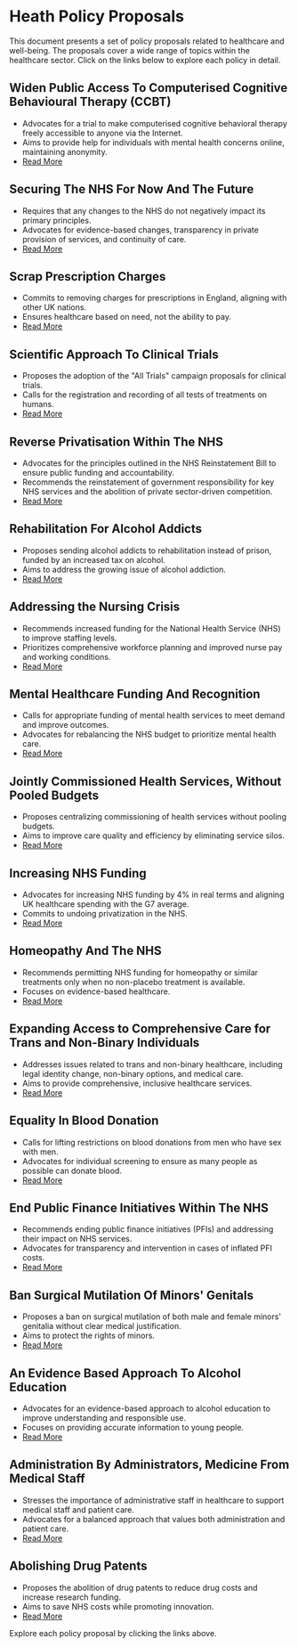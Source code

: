 # Heath Policy Proposals

This document presents a set of policy proposals related to healthcare and well-being. The proposals cover a wide range of topics within the healthcare sector. Click on the links below to explore each policy in detail.

## Widen Public Access To Computerised Cognitive Behavioural Therapy (CCBT)
- Advocates for a trial to make computerised cognitive behavioral therapy freely accessible to anyone via the Internet.
- Aims to provide help for individuals with mental health concerns online, maintaining anonymity.
- [Read More](#widen-public-access-to-computerised-cognitive-behavioural-therapy-ccbt)

## Securing The NHS For Now And The Future
- Requires that any changes to the NHS do not negatively impact its primary principles.
- Advocates for evidence-based changes, transparency in private provision of services, and continuity of care.
- [Read More](#securing-the-nhs-for-now-and-the-future)

## Scrap Prescription Charges
- Commits to removing charges for prescriptions in England, aligning with other UK nations.
- Ensures healthcare based on need, not the ability to pay.
- [Read More](#scrap-prescription-charges)

## Scientific Approach To Clinical Trials
- Proposes the adoption of the "All Trials" campaign proposals for clinical trials.
- Calls for the registration and recording of all tests of treatments on humans.
- [Read More](#scientific-approach-to-clinical-trials)

## Reverse Privatisation Within The NHS
- Advocates for the principles outlined in the NHS Reinstatement Bill to ensure public funding and accountability.
- Recommends the reinstatement of government responsibility for key NHS services and the abolition of private sector-driven competition.
- [Read More](#reverse-privatisation-within-the-nhs)

## Rehabilitation For Alcohol Addicts
- Proposes sending alcohol addicts to rehabilitation instead of prison, funded by an increased tax on alcohol.
- Aims to address the growing issue of alcohol addiction.
- [Read More](#rehabilitation-for-alcohol-addicts)

## Addressing the Nursing Crisis
- Recommends increased funding for the National Health Service (NHS) to improve staffing levels.
- Prioritizes comprehensive workforce planning and improved nurse pay and working conditions.
- [Read More](#addressing-the-nursing-crisis)

## Mental Healthcare Funding And Recognition
- Calls for appropriate funding of mental health services to meet demand and improve outcomes.
- Advocates for rebalancing the NHS budget to prioritize mental health care.
- [Read More](#mental-healthcare-funding-and-recognition)

## Jointly Commissioned Health Services, Without Pooled Budgets
- Proposes centralizing commissioning of health services without pooling budgets.
- Aims to improve care quality and efficiency by eliminating service silos.
- [Read More](#jointly-commissioned-health-services-without-pooled-budgets)

## Increasing NHS Funding
- Advocates for increasing NHS funding by 4% in real terms and aligning UK healthcare spending with the G7 average.
- Commits to undoing privatization in the NHS.
- [Read More](#increasing-nhs-funding)

## Homeopathy And The NHS
- Recommends permitting NHS funding for homeopathy or similar treatments only when no non-placebo treatment is available.
- Focuses on evidence-based healthcare.
- [Read More](#homeopathy-and-the-nhs)

## Expanding Access to Comprehensive Care for Trans and Non-Binary Individuals
- Addresses issues related to trans and non-binary healthcare, including legal identity change, non-binary options, and medical care.
- Aims to provide comprehensive, inclusive healthcare services.
- [Read More](#expanding-access-to-comprehensive-care-for-trans-and-non-binary-individuals)

## Equality In Blood Donation
- Calls for lifting restrictions on blood donations from men who have sex with men.
- Advocates for individual screening to ensure as many people as possible can donate blood.
- [Read More](#equality-in-blood-donation)

## End Public Finance Initiatives Within The NHS
- Recommends ending public finance initiatives (PFIs) and addressing their impact on NHS services.
- Advocates for transparency and intervention in cases of inflated PFI costs.
- [Read More](#end-public-finance-initiatives-within-the-nhs)

## Ban Surgical Mutilation Of Minors' Genitals
- Proposes a ban on surgical mutilation of both male and female minors' genitalia without clear medical justification.
- Aims to protect the rights of minors.
- [Read More](#ban-surgical-mutilation-of-minors-genitals)

## An Evidence Based Approach To Alcohol Education
- Advocates for an evidence-based approach to alcohol education to improve understanding and responsible use.
- Focuses on providing accurate information to young people.
- [Read More](#an-evidence-based-approach-to-alcohol-education)

## Administration By Administrators, Medicine From Medical Staff
- Stresses the importance of administrative staff in healthcare to support medical staff and patient care.
- Advocates for a balanced approach that values both administration and patient care.
- [Read More](#administration-by-administrators-medicine-from-medical-staff)

## Abolishing Drug Patents
- Proposes the abolition of drug patents to reduce drug costs and increase research funding.
- Aims to save NHS costs while promoting innovation.
- [Read More](#abolishing-drug-patents)

Explore each policy proposal by clicking the links above.
